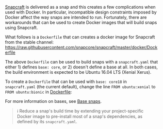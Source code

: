 [Snapcraft](/t/snapcraft-overview/8940) is delivered as a snap and this creates a few complications when used with Docker. In particular, incompatible design constraints imposed by Docker affect the way snaps are intended to run. Fortunately, there are workarounds that can be used to create Docker images that will build snaps using Snapcraft.

What follows is a `Dockerfile` that can creates a docker image for Snapcraft from the stable channel:
https://raw.githubusercontent.com/snapcore/snapcraft/master/docker/Dockerfile

The above `Dockerfile` can be used to build snaps with a `snapcraft.yaml` that either 1) defines `base: core`, or 2) doesn't define a base at all. In both cases, the build environment is expected to be Ubuntu 16.04 LTS (Xenial Xerus).

To create a `Dockerfile` that can be used with `base: core18` in `snapcraft.yaml` (the current default), change the line `FROM ubuntu:xenial` to `FROM ubuntu:bionic` in [Dockerfile]( https://raw.githubusercontent.com/snapcore/snapcraft/master/docker/Dockerfile):

For more information on bases, see [Base snaps](/t/base-snaps/11198).

> ℹ Reduce a snap's build time by extending your project-specific Docker image to pre-install most of a snap's dependencies, as defined by its `snapcraft.yaml`.